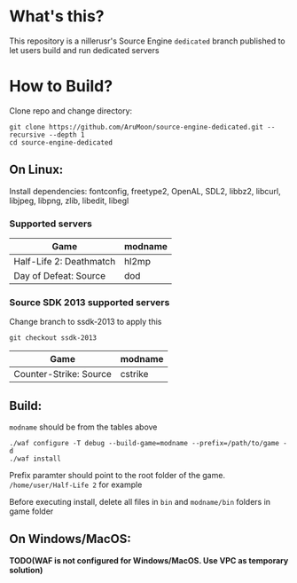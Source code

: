 # What's this?
This repository is a nillerusr's Source Engine `dedicated` branch published to let users build and run dedicated servers

# How to Build?
Clone repo and change directory:
```
git clone https://github.com/AruMoon/source-engine-dedicated.git --recursive --depth 1
cd source-engine-dedicated
```
## On Linux:

Install dependencies:
fontconfig, freetype2, OpenAL, SDL2, libbz2, libcurl, libjpeg, libpng, zlib, libedit, libegl

### Supported servers
| Game | modname |
| --- | --- |
| Half-Life 2: Deathmatch | hl2mp |
| Day of Defeat: Source | dod |
### Source SDK 2013 supported servers
Change branch to ssdk-2013 to apply this
```
git checkout ssdk-2013
```
| Game | modname |
| --- | --- |
| Counter-Strike: Source | cstrike |

## Build:
`modname` should be from the tables above
```
./waf configure -T debug --build-game=modname --prefix=/path/to/game -d
./waf install
```

Prefix paramter should point to the root folder of the game. `/home/user/Half-Life 2` for example

Before executing install, delete all files in `bin` and `modname/bin` folders in game folder


## On Windows/MacOS:
**TODO(WAF is not configured for Windows/MacOS. Use VPC as temporary solution)**
